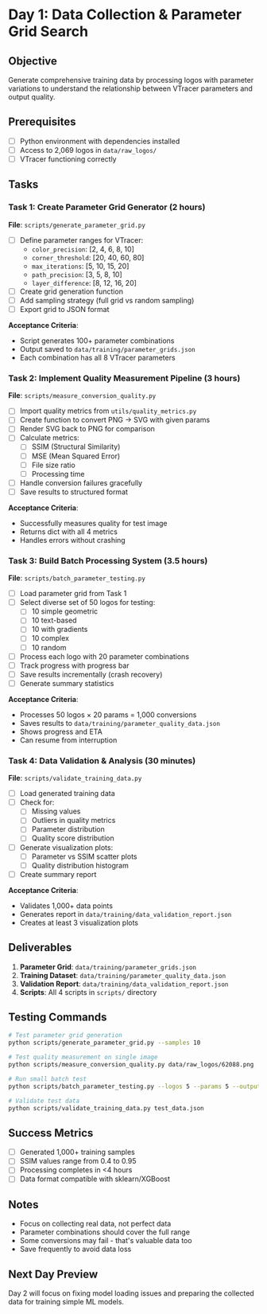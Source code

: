 # Day 1: Data Collection & Parameter Grid Search

## Objective
Generate comprehensive training data by processing logos with parameter variations to understand the relationship between VTracer parameters and output quality.

## Prerequisites
- [ ] Python environment with dependencies installed
- [ ] Access to 2,069 logos in `data/raw_logos/`
- [ ] VTracer functioning correctly

## Tasks

### Task 1: Create Parameter Grid Generator (2 hours)
**File**: `scripts/generate_parameter_grid.py`

- [ ] Define parameter ranges for VTracer:
  - `color_precision`: [2, 4, 6, 8, 10]
  - `corner_threshold`: [20, 40, 60, 80]
  - `max_iterations`: [5, 10, 15, 20]
  - `path_precision`: [3, 5, 8, 10]
  - `layer_difference`: [8, 12, 16, 20]
- [ ] Create grid generation function
- [ ] Add sampling strategy (full grid vs random sampling)
- [ ] Export grid to JSON format

**Acceptance Criteria**:
- Script generates 100+ parameter combinations
- Output saved to `data/training/parameter_grids.json`
- Each combination has all 8 VTracer parameters

### Task 2: Implement Quality Measurement Pipeline (3 hours)
**File**: `scripts/measure_conversion_quality.py`

- [ ] Import quality metrics from `utils/quality_metrics.py`
- [ ] Create function to convert PNG → SVG with given params
- [ ] Render SVG back to PNG for comparison
- [ ] Calculate metrics:
  - [ ] SSIM (Structural Similarity)
  - [ ] MSE (Mean Squared Error)
  - [ ] File size ratio
  - [ ] Processing time
- [ ] Handle conversion failures gracefully
- [ ] Save results to structured format

**Acceptance Criteria**:
- Successfully measures quality for test image
- Returns dict with all 4 metrics
- Handles errors without crashing

### Task 3: Build Batch Processing System (3.5 hours)
**File**: `scripts/batch_parameter_testing.py`

- [ ] Load parameter grid from Task 1
- [ ] Select diverse set of 50 logos for testing:
  - [ ] 10 simple geometric
  - [ ] 10 text-based
  - [ ] 10 with gradients
  - [ ] 10 complex
  - [ ] 10 random
- [ ] Process each logo with 20 parameter combinations
- [ ] Track progress with progress bar
- [ ] Save results incrementally (crash recovery)
- [ ] Generate summary statistics

**Acceptance Criteria**:
- Processes 50 logos × 20 params = 1,000 conversions
- Saves results to `data/training/parameter_quality_data.json`
- Shows progress and ETA
- Can resume from interruption

### Task 4: Data Validation & Analysis (30 minutes)
**File**: `scripts/validate_training_data.py`

- [ ] Load generated training data
- [ ] Check for:
  - [ ] Missing values
  - [ ] Outliers in quality metrics
  - [ ] Parameter distribution
  - [ ] Quality score distribution
- [ ] Generate visualization plots:
  - [ ] Parameter vs SSIM scatter plots
  - [ ] Quality distribution histogram
- [ ] Create summary report

**Acceptance Criteria**:
- Validates 1,000+ data points
- Generates report in `data/training/data_validation_report.json`
- Creates at least 3 visualization plots

## Deliverables
1. **Parameter Grid**: `data/training/parameter_grids.json`
2. **Training Dataset**: `data/training/parameter_quality_data.json`
3. **Validation Report**: `data/training/data_validation_report.json`
4. **Scripts**: All 4 scripts in `scripts/` directory

## Testing Commands
```bash
# Test parameter grid generation
python scripts/generate_parameter_grid.py --samples 10

# Test quality measurement on single image
python scripts/measure_conversion_quality.py data/raw_logos/62088.png

# Run small batch test
python scripts/batch_parameter_testing.py --logos 5 --params 5 --output test_data.json

# Validate test data
python scripts/validate_training_data.py test_data.json
```

## Success Metrics
- [ ] Generated 1,000+ training samples
- [ ] SSIM values range from 0.4 to 0.95
- [ ] Processing completes in <4 hours
- [ ] Data format compatible with sklearn/XGBoost

## Notes
- Focus on collecting real data, not perfect data
- Parameter combinations should cover the full range
- Some conversions may fail - that's valuable data too
- Save frequently to avoid data loss

## Next Day Preview
Day 2 will focus on fixing model loading issues and preparing the collected data for training simple ML models.